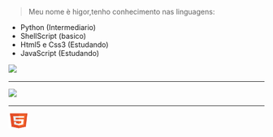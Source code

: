 
>Meu nome è higor,tenho conhecimento nas linguagens:

* Python (Intermediario)
* ShellScript (basico)
* Html5 e Css3 (Estudando)
* JavaScript (Estudando)

<div>
<a href="https://github.com/higor45">
  <img height="180em" src="https://github-readme-stats.vercel.app/api?username=\HigorDevJ&show_icons=true&theme=dracula&include_all_commits=true&count_private=true"/>
<hr>  
  <img height="180em" src="https://github-readme-stats.vercel.app/api/top-langs/?username=HigorDevJ&layout=compact&langs_count=7&theme=dracula"/>
<hr>
<img align="center" alt="Rafa-HTML" height="30" width="40" src="https://raw.githubusercontent.com/devicons/devicon/master/icons/html5/html5-original.svg">
  <img align="center" alt="Rafa-CSS" height="30" width="40" src="http…

